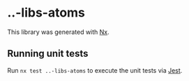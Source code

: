 # ..-libs-atoms

This library was generated with [Nx](https://nx.dev).

## Running unit tests

Run `nx test ..-libs-atoms` to execute the unit tests via [Jest](https://jestjs.io).
